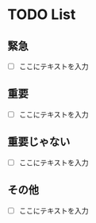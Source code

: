 # TODO List

## 緊急
- [ ] ここにテキストを入力

## 重要
- [ ] ここにテキストを入力

## 重要じゃない
- [ ] ここにテキストを入力

## その他
- [ ] ここにテキストを入力

